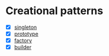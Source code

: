 # Creational patterns

- [x] [singleton](./1-singleton/singleton.md)
- [x] [prototype](./2-prototype/prototype.md)
- [x] [factory](./3-factory/factory.md)
- [x] [builder](./4-builder/builder.md)
